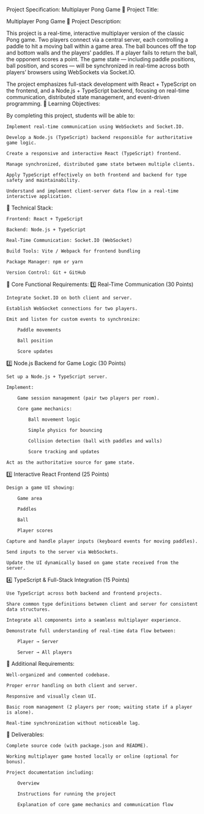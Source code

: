 Project Specification: Multiplayer Pong Game
📌 Project Title:

Multiplayer Pong Game
📌 Project Description:

This project is a real-time, interactive multiplayer version of the classic Pong game. Two players connect via a central server, each controlling a paddle to hit a moving ball within a game area. The ball bounces off the top and bottom walls and the players' paddles. If a player fails to return the ball, the opponent scores a point. The game state — including paddle positions, ball position, and scores — will be synchronized in real-time across both players’ browsers using WebSockets via Socket.IO.

The project emphasizes full-stack development with React + TypeScript on the frontend, and a Node.js + TypeScript backend, focusing on real-time communication, distributed state management, and event-driven programming.
📌 Learning Objectives:

By completing this project, students will be able to:

    Implement real-time communication using WebSockets and Socket.IO.

    Develop a Node.js (TypeScript) backend responsible for authoritative game logic.

    Create a responsive and interactive React (TypeScript) frontend.

    Manage synchronized, distributed game state between multiple clients.

    Apply TypeScript effectively on both frontend and backend for type safety and maintainability.

    Understand and implement client-server data flow in a real-time interactive application.

📌 Technical Stack:

    Frontend: React + TypeScript

    Backend: Node.js + TypeScript

    Real-Time Communication: Socket.IO (WebSocket)

    Build Tools: Vite / Webpack for frontend bundling

    Package Manager: npm or yarn

    Version Control: Git + GitHub

📌 Core Functional Requirements:
1️⃣ Real-Time Communication (30 Points)

    Integrate Socket.IO on both client and server.

    Establish WebSocket connections for two players.

    Emit and listen for custom events to synchronize:

        Paddle movements

        Ball position

        Score updates

2️⃣ Node.js Backend for Game Logic (30 Points)

    Set up a Node.js + TypeScript server.

    Implement:

        Game session management (pair two players per room).

        Core game mechanics:

            Ball movement logic

            Simple physics for bouncing

            Collision detection (ball with paddles and walls)

            Score tracking and updates

    Act as the authoritative source for game state.

3️⃣ Interactive React Frontend (25 Points)

    Design a game UI showing:

        Game area

        Paddles

        Ball

        Player scores

    Capture and handle player inputs (keyboard events for moving paddles).

    Send inputs to the server via WebSockets.

    Update the UI dynamically based on game state received from the server.

4️⃣ TypeScript & Full-Stack Integration (15 Points)

    Use TypeScript across both backend and frontend projects.

    Share common type definitions between client and server for consistent data structures.

    Integrate all components into a seamless multiplayer experience.

    Demonstrate full understanding of real-time data flow between:

        Player → Server

        Server → All players

📌 Additional Requirements:

    Well-organized and commented codebase.

    Proper error handling on both client and server.

    Responsive and visually clean UI.

    Basic room management (2 players per room; waiting state if a player is alone).

    Real-time synchronization without noticeable lag.

📌 Deliverables:

    Complete source code (with package.json and README).

    Working multiplayer game hosted locally or online (optional for bonus).

    Project documentation including:

        Overview

        Instructions for running the project

        Explanation of core game mechanics and communication flow